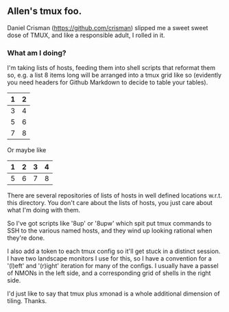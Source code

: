 

## Allen's tmux foo.


Daniel Crisman (https://github.com/crisman) slipped me a sweet sweet
dose of TMUX, and like a responsible adult, I rolled in it.



### What am I doing?

I'm taking lists of hosts, feeding them into shell scripts that
reformat them so, e.g. a list 8 items long will be arranged into a
tmux grid like so  (evidently you need headers for Github Markdown to
decide to table your tables).


|1|2|
|-|-|
|3|4|
|5|6|
|7|8|


Or maybe like

|1|2|3|4|
|-|-|-|-|
|5|6|7|8|


There are several repositories of lists of hosts in well defined
locations w.r.t. this directory.  You don't care about the lists of
hosts, you just care about what I'm doing with them.


So I've got scripts like '8up' or '8upw' which spit put tmux commands
to SSH to the various named hosts, and they wind up looking rational
when they're done.

I also add a token to each tmux config so it'll get stuck in a
distinct session.  I have two landscape monitors I use for this, so I
have a convention for a '(l)eft' and '(r)ight' iteration for many of
the configs.  I usually have a passel of NMONs in the left side, and a
corresponding grid of shells in the right side.


I'd just like to say that tmux plus xmonad is a whole additional
dimension of tiling.  Thanks.



